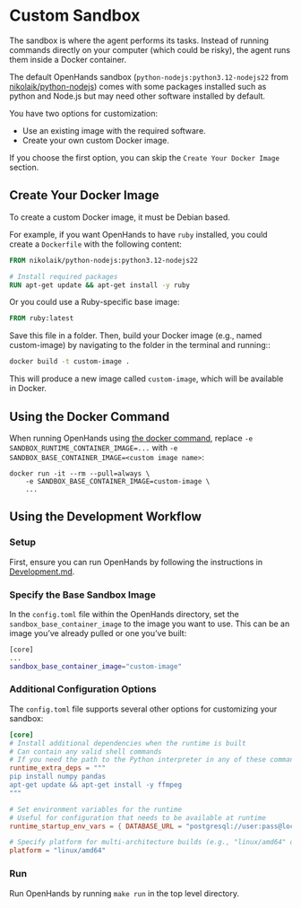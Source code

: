 # Custom Sandbox

The sandbox is where the agent performs its tasks. Instead of running commands directly on your computer
(which could be risky), the agent runs them inside a Docker container.

The default OpenHands sandbox (`python-nodejs:python3.12-nodejs22`
from [nikolaik/python-nodejs](https://hub.docker.com/r/nikolaik/python-nodejs)) comes with some packages installed such
as python and Node.js but may need other software installed by default.

You have two options for customization:

- Use an existing image with the required software.
- Create your own custom Docker image.

If you choose the first option, you can skip the `Create Your Docker Image` section.

## Create Your Docker Image

To create a custom Docker image, it must be Debian based.

For example, if you want OpenHands to have `ruby` installed, you could create a `Dockerfile` with the following content:

```dockerfile
FROM nikolaik/python-nodejs:python3.12-nodejs22

# Install required packages
RUN apt-get update && apt-get install -y ruby
```

Or you could use a Ruby-specific base image:

```dockerfile
FROM ruby:latest
```

Save this file in a folder. Then, build your Docker image (e.g., named custom-image) by navigating to the folder in
the terminal and running::
```bash
docker build -t custom-image .
```

This will produce a new image called `custom-image`, which will be available in Docker.

## Using the Docker Command

When running OpenHands using [the docker command](/modules/usage/installation#start-the-app), replace
`-e SANDBOX_RUNTIME_CONTAINER_IMAGE=...` with `-e SANDBOX_BASE_CONTAINER_IMAGE=<custom image name>`:

```commandline
docker run -it --rm --pull=always \
    -e SANDBOX_BASE_CONTAINER_IMAGE=custom-image \
    ...
```

## Using the Development Workflow

### Setup

First, ensure you can run OpenHands by following the instructions in [Development.md](https://github.com/All-Hands-AI/OpenHands/blob/main/Development.md).

### Specify the Base Sandbox Image

In the `config.toml` file within the OpenHands directory, set the `sandbox_base_container_image` to the image you want to use.
This can be an image you’ve already pulled or one you’ve built:

```bash
[core]
...
sandbox_base_container_image="custom-image"
```

### Additional Configuration Options

The `config.toml` file supports several other options for customizing your sandbox:

```toml
[core]
# Install additional dependencies when the runtime is built
# Can contain any valid shell commands
# If you need the path to the Python interpreter in any of these commands, you can use the $OH_INTERPRETER_PATH variable
runtime_extra_deps = """
pip install numpy pandas
apt-get update && apt-get install -y ffmpeg
"""

# Set environment variables for the runtime
# Useful for configuration that needs to be available at runtime
runtime_startup_env_vars = { DATABASE_URL = "postgresql://user:pass@localhost/db" }

# Specify platform for multi-architecture builds (e.g., "linux/amd64" or "linux/arm64")
platform = "linux/amd64"
```

### Run

Run OpenHands by running ```make run``` in the top level directory.

